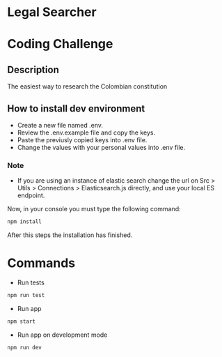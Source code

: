 # Legal Searcher


#   Coding Challenge

## Description
The easiest way to research the Colombian constitution

## How to install dev environment
- Create a new file named .env.
- Review the .env.example file and copy the keys.
- Paste the previusly copied keys into .env file.
- Change the values with your personal values into .env file.

### Note
- If you are using an instance of elastic search change the url on Src > Utils > Connections > Elasticsearch.js directly, and use your local ES endpoint.


Now, in your console you must type the following command:
```bash
npm install
```
After this steps the installation has finished.


# Commands
- Run tests
```bash
npm run test
```
- Run app
```bash
npm start
```
- Run app on development mode
```bash
npm run dev
```
